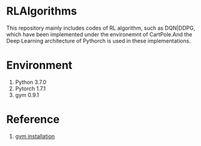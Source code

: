 # RLAlgorithms
This repository mainly includes codes of RL algorithm, such as DQN|DDPG, which have been implemented under the environemnt of CartPole.And the Deep Learning architecture of Pythorch is used in these implementations.   

# Environment
1. Python  3.7.0 
2. Pytorch 1.7.1
3. gym 0.9.1

# Reference
1. [gym installation](https://zhuanlan.zhihu.com/p/92578711)
